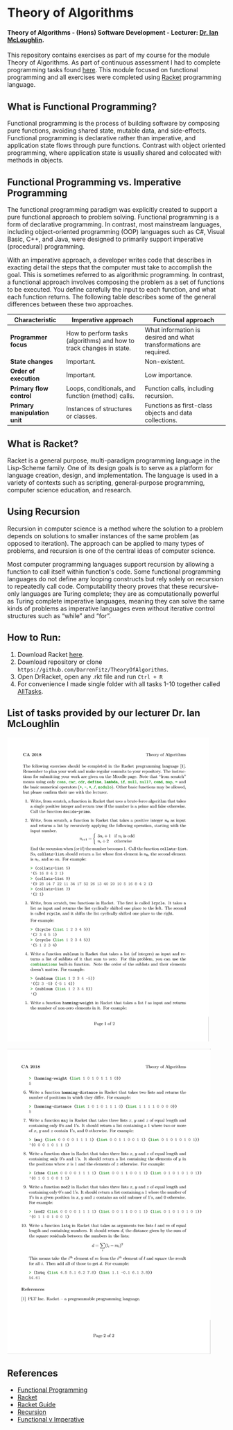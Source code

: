 # Theory of Algorithms
#### Theory of Algorithms - (Hons) Software Development - Lecturer: [Dr. Ian McLoughlin](https://ianmcloughlin.github.io/).
This repository contains exercises as part of my course for the module Theory of Algorithms. As part of continuous assessment I had to complete programming tasks found [here](https://github.com/DarrenFitz/TheoryOfAlgorithms/tree/master/Programming_Tasks).  This module focused on functional programming and all exercises were completed using [Racket](https://racket-lang.org/) programming language.

## What is Functional Programming?
Functional programming is the process of building software by composing pure functions, avoiding shared state, mutable data, and side-effects. Functional programming is declarative rather than imperative, and application state flows through pure functions. Contrast with object oriented programming, where application state is usually shared and colocated with methods in objects.

## Functional Programming vs. Imperative Programming
The functional programming paradigm was explicitly created to support a pure functional approach to problem solving. Functional programming is a form of declarative programming. In contrast, most mainstream languages, including object-oriented programming (OOP) languages such as C#, Visual Basic, C++, and Java, were designed to primarily support imperative (procedural) programming.

With an imperative approach, a developer writes code that describes in exacting detail the steps that the computer must take to accomplish the goal. This is sometimes referred to as algorithmic programming. In contrast, a functional approach involves composing the problem as a set of functions to be executed. You define carefully the input to each function, and what each function returns. The following table describes some of the general differences between these two approaches.

| Characteristic | Imperative approach | Functional approach |
| --- | --- | --- | 
| **Programmer focus** | How to perform tasks (algorithms) and how to track changes in state. | What information is desired and what transformations are required. |
| **State changes** | Important. | Non-existent. |
| **Order of execution**| Important. | Low importance. |
| **Primary flow control** | Loops, conditionals, and function (method) calls. | Function calls, including recursion. |
| **Primary manipulation unit** | Instances of structures or classes. | Functions as first-class objects and data collections. |

## What is Racket?
Racket is a general purpose, multi-paradigm programming language in the Lisp-Scheme family. One of its design goals is to serve as a platform for language creation, design, and implementation. The language is used in a variety of contexts such as scripting, general-purpose programming, computer science education, and research.

## Using Recursion
Recursion in computer science is a method where the solution to a problem depends on solutions to smaller instances of the same problem (as opposed to iteration). The approach can be applied to many types of problems, and recursion is one of the central ideas of computer science.

Most computer programming languages support recursion by allowing a function to call itself within function's code. Some functional programming languages do not define any looping constructs but rely solely on recursion to repeatedly call code. Computability theory proves that these recursive-only languages are Turing complete; they are as computationally powerful as Turing complete imperative languages, meaning they can solve the same kinds of problems as imperative languages even without iterative control structures such as “while” and “for”.

## How to Run:
1. Download Racket [here](http://racket-lang.org/download/).
2. Download repository or clone `https://github.com/DarrenFitz/TheoryOfAlgorithms`.
3. Open DrRacket, open any .rkt file and run `Ctrl + R`
4. For convenience I made single folder with all tasks 1-10 together called [AllTasks](https://github.com/DarrenFitz/TheoryOfAlgorithms/tree/master/Programming_Tasks/AllTasks).

## List of tasks provided by our lecturer Dr. Ian McLoughlin
<p><img src="https://github.com/DarrenFitz/TheoryOfAlgorithms/blob/master/Resources/problems1.PNG" width="465" height="701"></p>
<p><img src="https://github.com/DarrenFitz/TheoryOfAlgorithms/blob/master/Resources/problems2.PNG" width="469" height="703"></p>

## References
* [Functional Programming](https://medium.com/javascript-scene/master-the-javascript-interview-what-is-functional-programming-7f218c68b3a0)
* [Racket](https://en.wikipedia.org/wiki/Racket_(programming_language))
* [Racket Guide](https://docs.racket-lang.org/reference/)
* [Recursion](https://en.wikipedia.org/wiki/Recursion_(computer_science)) 
* [Functional v Imperative](https://docs.microsoft.com/en-us/dotnet/csharp/programming-guide/concepts/linq/functional-programming-vs-imperative-programming)

